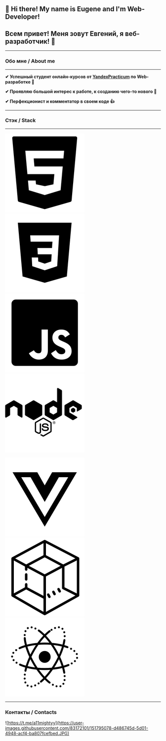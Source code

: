 ## 👋 Hi there! My name is Eugene and I'm Web-Developer!

## Всем привет! Меня зовут Евгений, я веб-разработчик! 👋

---

### Обо мне / About me

---

**✔ Успешный студент онлайн-курсов от [YandexPracticum](https://practicum.yandex.ru/profile/web/) по Web-разработке 🧠**

**✔ Проявляю большой интерес к работе, к созданию чего-то нового 🦾**

**✔ Перфекционист и комментатор в своем коде 👍**

---

### Стэк / Stack

--- 

![html5](/img/html5.svg)
![css3](/img/css3.svg)
![javascript](/img/javascript.svg)
![nodejs](/img/nodejs.svg)

![vuejs](/img/vuejs.svg)
![webpack](/img/webpack.svg)
![react](/img/react.svg)

---

### Контакты / Contacts

![https://t.me/a11mightyy](https://user-images.githubusercontent.com/83172101/151795078-d486745d-5d01-4948-acf4-ba807fcefbed.JPG)
